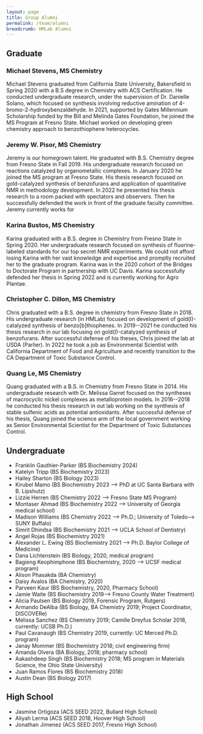 ```yaml
---
layout: page
title: Group Alumni
permalink: /team/alumni
breadcrumb: HMLab Alumni
---
```


## Graduate

### Michael Stevens, MS Chemistry

Michael Stevens graduated from California State University, Bakersfield in Spring 2020 with a B.S degree in Chemistry with ACS Certification. He conducted undergraduate research, under the supervision of Dr. Danielle Solano, which focused  on synthesis involving reductive amination of 4-bromo-2-hydroxybenzaldehyde. In 2021, supported by Gates Millennium Scholarship funded by the Bill and Melinda Gates Foundation, he joined the MS Program at Fresno State. Michael worked on developing green chemistry approach to benzothiophene heterocycles.

### Jeremy W. Pisor, MS Chemistry

Jeremy is our homegrown talent. He graduated with B.S. Chemistry degree from Fresno State in Fall 2019. His undergraduate research focused on reactions catalyzed by organometallic complexes. In January 2020 he joined the MS program at Fresno State. His thesis research focused on gold-catalyzed synthesis of benzofurans and application of quantitative NMR in methodology development. In 2022 he presented his thesis research to a room packed with spectators and observers. Then he successfully defended the work in front of the graduate faculty committee. Jeremy currently works for

### Karina Bustos, MS Chemistry

Karina graduated with a B.S. degree in Chemistry from Fresno State in Spring 2020. Her undergraduate research focused on synthesis of fluorine-labeled standards for our top secret NMR experiments. We could not afford losing Karina with her vast knowledge and expertise and promptly recruited her to the graduate program. Karina was in the 2020 cohort of the Bridges to Doctorate Program in partnership with UC Davis. Karina successfully defended her thesis in Spring 2022 and is currently working for Agro Plantae.

### Christopher C. Dillon, MS Chemistry

Chris graduated with a B.S. degree in chemistry from Fresno State in 2018. His undergraduate research (in HMLab) focused on development of gold(I)-catalyzed synthesis of benzo[b]thiophenes. In 2019--2021 he conducted his thesis research in our lab focusing on gold(I)-catalyzed synthesis of benzofurans. After successful defense of his theses, Chris joined the lab at USDA (Parlier). In 2022 he took a job as Environmental Scientist with California Department of Food and Agriculture and recently transition to the CA Department of Toxic Substance Control. 

### Quang Le, MS Chemistry

Quang graduated with a B.S. in Chemistry from Fresno State in 2014. His undergraduate research with Dr. Melissa Garret focused on the syntheses of macrocyclic nickel complexes as metalloprotein models. In 2016--2018 he conducted his thesis research in out lab working on the synthesis of stable sulfenic acids as potential antioxidants. After successful defense of his thesis, Quang joined the science arm of the local government working as Senior Environmental Scientist for the Department of Toxic Substances Control.

## Undergraduate

* Franklin Gauthier-Parker (BS Biochemistry 2024)
* Katelyn Tripp (BS Biochemistry 2023)
* Hailey Sharton (BS Biology 2023)
* Kirubel Mamo (BS Biochemistry 2023 --> PhD at UC Santa Barbara with B. Lipshutz)
* Lizzie Herren (BS Chemistry 2022 --> Fresno State MS Program)
* Montaser Ahmad  (BS Biochemistry 2022 --> University of Georgia medical school)
* Madison Williams (BS Chemistry 2022 --> Ph.D.; University of Toledo--> SUNY Buffalo)
* Simrit Dhindsa (BS Biochemistry 2021 --> UCLA School of Dentistry)
* Angel Rojas (BS Biochemistry 2021)
* Alexander L. Ewing (BS Biochemistry 2021 --> Ph.D. Baylor College of Medicine)
* Dana Lichtenstein (BS Biology, 2020, medical program)
* Bagieng Keophimphone (BS Biochemistry, 2020 --> UCSF medical program)
* Alison Phasakda (BA Chemistry)
* Daisy Avalos (BA Chemistry, 2020)
* Parveen Kaur (BS Biochemistry, 2020, Pharmacy School)
* Jamie Waite (BS Biochemistry 2019--> Fresno County Water Treatment)
* Alicia Paulsen (BS Biology 2019, Forensic Program, Rutgers)
* Armando DeAlba (BS Biology, BA Chemistry 2019; Project Coordinator, DISCOVERe)
* Melissa Sanchez (BS Chemistry 2019; Camille Dreyfus Scholar 2018, currently: UCSB Ph.D.)
* Paul Cavanaugh (BS Chemistry 2019, currently: UC Merced Ph.D. program)
* Janay Mommer (BS Biochemistry 2018; civil engineering firm)
* Amanda Olvera (BA Biology, 2018; pharmacy school)
* Aakashdeep Singh (BS Biochemistry 2018; MS program in Materials Science, the Ohio State University)
* Juan Ramos Flores (BS Biochemistry 2018)
* Austin Dean (BS Biology 2017)

## High School

* Jasmine Ortigoza (ACS SEED 2022, Bullard High School)
* Aliyah Lerma (ACS SEED 2018, Hoover High School)
* Jonathan Jimenez (ACS SEED 2017, Fresno High School)
